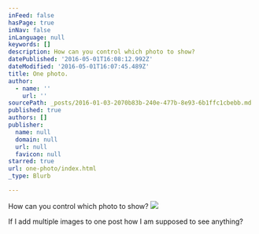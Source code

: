 ```yaml
---
inFeed: false
hasPage: true
inNav: false
inLanguage: null
keywords: []
description: How can you control which photo to show?
datePublished: '2016-05-01T16:08:12.992Z'
dateModified: '2016-05-01T16:07:45.489Z'
title: One photo.
author:
  - name: ''
    url: ''
sourcePath: _posts/2016-01-03-2070b83b-240e-477b-8e93-6b1ffc1cbebb.md
published: true
authors: []
publisher:
  name: null
  domain: null
  url: null
  favicon: null
starred: true
url: one-photo/index.html
_type: Blurb

---
```

How can you control which photo to show?
![](https://the-grid-user-content.s3-us-west-2.amazonaws.com/62ba569a-8fc3-424a-969a-a4bc8e3918a3.jpg)

If I add multiple images to one post how I am supposed to see anything?